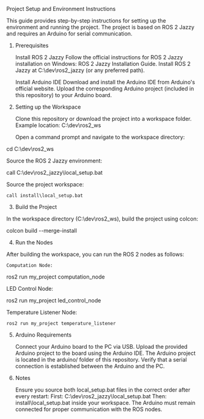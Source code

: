 Project Setup and Environment Instructions

This guide provides step-by-step instructions for setting up the environment and running the project. The project is based on ROS 2 Jazzy and requires an Arduino for serial communication.
1. Prerequisites

    Install ROS 2 Jazzy
    Follow the official instructions for ROS 2 Jazzy installation on Windows:
    ROS 2 Jazzy Installation Guide.
    Install ROS 2 Jazzy at C:\dev\ros2_jazzy (or any preferred path).

    Install Arduino IDE
        Download and install the Arduino IDE from Arduino's official website.
        Upload the corresponding Arduino project (included in this repository) to your Arduino board.

2. Setting up the Workspace

    Clone this repository or download the project into a workspace folder.
    Example location: C:\dev\ros2_ws

    Open a command prompt and navigate to the workspace directory:

cd C:\dev\ros2_ws

Source the ROS 2 Jazzy environment:

call C:\dev\ros2_jazzy\local_setup.bat

Source the project workspace:

    call install\local_setup.bat

3. Build the Project

In the workspace directory (C:\dev\ros2_ws), build the project using colcon:

colcon build --merge-install

4. Run the Nodes

After building the workspace, you can run the ROS 2 nodes as follows:

    Computation Node:

ros2 run my_project computation_node

LED Control Node:

ros2 run my_project led_control_node

Temperature Listener Node:

    ros2 run my_project temperature_listener

5. Arduino Requirements

    Connect your Arduino board to the PC via USB.
    Upload the provided Arduino project to the board using the Arduino IDE.
        The Arduino project is located in the arduino/ folder of this repository.
    Verify that a serial connection is established between the Arduino and the PC.

6. Notes

    Ensure you source both local_setup.bat files in the correct order after every restart:
        First: C:\dev\ros2_jazzy\local_setup.bat
        Then: install\local_setup.bat inside your workspace.
    The Arduino must remain connected for proper communication with the ROS nodes.
